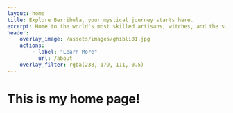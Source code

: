 ```yaml
---
layout: home
title: Explore Berribula, your mystical journey starts here.
excerpt: Home to the world's most skilled artisans, witches, and the sweetest berries you'll ever taste. Whatever you wish to explore, we'll make it happen.
header:
    overlay_image: /assets/images/ghibli01.jpg
    actions:
        - label: "Learn More"
          url: /about
    overlay_filter: rgba(238, 179, 111, 0.5)
---
```


# This is my home page!